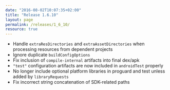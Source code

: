 ```yaml
---
date: "2016-08-02T10:07:35+02:00"
title: "Release 1.6.10"
layout: page
permalink: /releases/1_6_10/
resource: true
---
```


* Handle `extraResDirectories` and `extraAssetDirectories` when processing resources from dependent projects
* Ignore duplicate `buildConfigOptions`
* Fix inclusion of `compile-internal` artifacts into final dex/apk
* `"test"` configuration artifacts are now included in `androidTest` properly
* No longer include optional platform libraries in proguard and test unless added by `libraryRequests`
* Fix incorrect string concatenation of SDK-related paths
